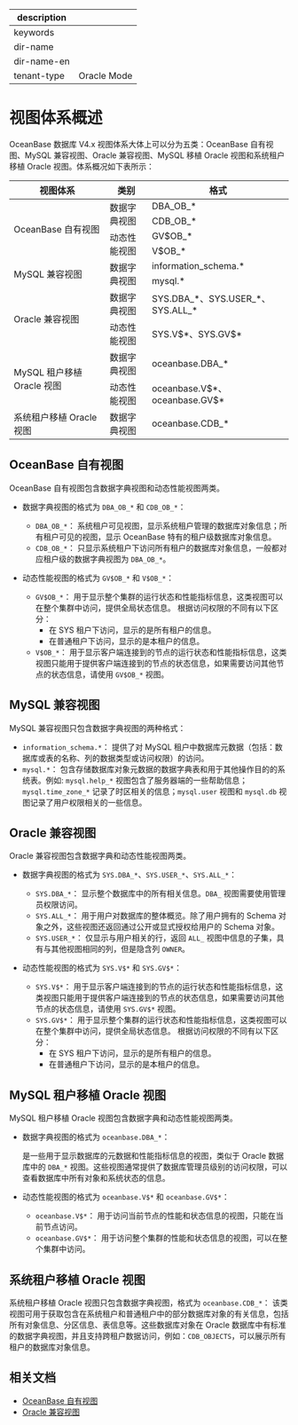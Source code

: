 |description||
|---|---|
|keywords||
|dir-name||
|dir-name-en||
|tenant-type|Oracle Mode|

# 视图体系概述

OceanBase 数据库 V4.x 视图体系大体上可以分为五类：OceanBase 自有视图、MySQL 兼容视图、Oracle 兼容视图、MySQL 移植 Oracle 视图和系统租户移植 Oracle 视图。体系概况如下表所示：

<table>
  <thead>
    <tr>
      <th>视图体系</th>
      <th>类别</th>
      <th>格式</th>
    </tr>
  </thead>
  <tr>
    <td rowspan="4">OceanBase 自有视图</td>
    <td rowspan="2">数据字典视图</td>
    <td>DBA_OB_*</td>
  </tr>
  <tr>
    <td>CDB_OB_*</td>
  </tr>
  <tr>
    <td rowspan="2">动态性能视图</td>
    <td>GV$OB_*</td>
  </tr>
  <tr>
    <td>V$OB_*</td>
  </tr>
  <tr>
    <td rowspan="2">MySQL 兼容视图</td>
    <td rowspan="2">数据字典视图</td>
    <td>information_schema.*</td>
  </tr>
  <tr>
    <td>mysql.*</td>
  </tr>
  <tr>
    <td rowspan="2">Oracle 兼容视图</td>
    <td>数据字典视图</td>
    <td>SYS.DBA_*、SYS.USER_*、SYS.ALL_*</td>
  </tr>
  <tr>
    <td>动态性能视图</td>
    <td>SYS.V$*、SYS.GV$* </td>
  </tr>
  <tr>
    <td rowspan="2">MySQL 租户移植 Oracle 视图</td>
    <td>数据字典视图</td>
    <td>oceanbase.DBA_*</td>
  </tr>
  <tr>
    <td>动态性能视图</td>
    <td>oceanbase.V$*、oceanbase.GV$*</td>
  </tr>
  <tr>
    <td>系统租户移植 Oracle 视图</td>
    <td>数据字典视图</td>
    <td>oceanbase.CDB_*</td>
  </tr>
</table>

## OceanBase 自有视图

OceanBase 自有视图包含数据字典视图和动态性能视图两类。

* 数据字典视图的格式为 `DBA_OB_*` 和 `CDB_OB_*`：
  * `DBA_OB_*`：
    系统租户可见视图，显示系统租户管理的数据库对象信息；所有租户可见的视图，显示 OceanBase 特有的租户级数据库对象信息。
  * `CDB_OB_*`：
    只显示系统租户下访问所有租户的数据库对象信息，一般都对应租户级的数据字典视图为 `DBA_OB_*`。

* 动态性能视图的格式为 `GV$OB_*` 和 `V$OB_*`：
  * `GV$OB_*`：
    用于显示整个集群的运行状态和性能指标信息，这类视图可以在整个集群中访问，提供全局状态信息。
    根据访问权限的不同有以下区分：
    * 在 SYS 租户下访问，显示的是所有租户的信息。
    * 在普通租户下访问，显示的是本租户的信息。
  * `V$OB_*`：
    用于显示客户端连接到的节点的运行状态和性能指标信息，这类视图只能用于提供客户端连接到的节点的状态信息，如果需要访问其他节点的状态信息，请使用 `GV$OB_*` 视图。

## MySQL 兼容视图

  MySQL 兼容视图只包含数据字典视图的两种格式：

* `information_schema.*`：
  提供了对 MySQL 租户中数据库元数据（包括：数据库或表的名称、列的数据类型或访问权限）的访问。
* `mysql.*`：
  包含存储数据库对象元数据的数据字典表和用于其他操作目的的系统表。例如: `mysql.help_*` 视图包含了服务器端的一些帮助信息；`mysql.time_zone_*` 记录了时区相关的信息；`mysql.user` 视图和 `mysql.db` 视图记录了用户权限相关的一些信息。

## Oracle 兼容视图

Oracle 兼容视图包含数据字典和动态性能视图两类。

* 数据字典视图的格式为 `SYS.DBA_*`、`SYS.USER_*`、`SYS.ALL_*`：
  * `SYS.DBA_*`：
    显示整个数据库中的所有相关信息。`DBA_` 视图需要使用管理员权限访问。
  * `SYS.ALL_*`：
    用于用户对数据库的整体概览。除了用户拥有的 Schema 对象之外，这些视图还返回通过公开或显式授权给用户的 Schema 对象。
  * `SYS.USER_*`：
    仅显示与用户相关的行，返回 `ALL_` 视图中信息的子集，具有与其他视图相同的列，但是隐含列 `OWNER`。

* 动态性能视图的格式为 `SYS.V$*` 和 `SYS.GV$*`：
  * `SYS.V$*`：
    用于显示客户端连接到的节点的运行状态和性能指标信息，这类视图只能用于提供客户端连接到的节点的状态信息，如果需要访问其他节点的状态信息，请使用 `SYS.GV$*` 视图。
  * `SYS.GV$*`：
    用于显示整个集群的运行状态和性能指标信息，这类视图可以在整个集群中访问，提供全局状态信息。
    根据访问权限的不同有以下区分：
    * 在 SYS 租户下访问，显示的是所有租户的信息。
    * 在普通租户下访问，显示的是本租户的信息。

## MySQL 租户移植 Oracle 视图

MySQL 租户移植 Oracle 视图包含数据字典和动态性能视图两类。

* 数据字典视图的格式为 `oceanbase.DBA_*`：

  是一些用于显示数据库的元数据和性能指标信息的视图，类似于 Oracle 数据库中的 `DBA_*` 视图。这些视图通常提供了数据库管理员级别的访问权限，可以查看数据库中所有对象和系统状态的信息。

* 动态性能视图的格式为 `oceanbase.V$*` 和 `oceanbase.GV$*`：
  * `oceanbase.V$*`：
    用于访问当前节点的性能和状态信息的视图，只能在当前节点访问。
  * `oceanbase.GV$*`：
    用于访问整个集群的性能和状态信息的视图，可以在整个集群中访问。

## 系统租户移植 Oracle 视图

系统租户移植 Oracle 视图只包含数据字典视图，格式为 `oceanbase.CDB_*`：
该类视图可用于获取包含在系统租户和普通租户中的部分数据库对象的有关信息，包括所有对象信息、分区信息、表信息等。这些数据库对象在 Oracle 数据库中有标准的数据字典视图，并且支持跨租户数据访问，例如：`CDB_OBJECTS`，可以展示所有租户的数据库对象信息。

## 相关文档

* [OceanBase 自有视图](200.oceanBase-own-view-of-oracle-mode.md)
* [Oracle 兼容视图](300.oracle-compatible-view-of-oracle-mode.md)
